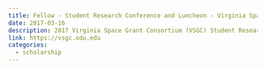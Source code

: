 ```yaml
---
title: Fellow - Student Research Conference and Luncheon - Virginia Space Grant Consortium
date: 2017-03-16
description: 2017 Virginia Space Grant Consortium (VSGC) Student Research Conference that honors the Virginia Space Grant Consortium Scholars and Fellows for the 2016 - 2017 Academic Year.
link: https://vsgc.odu.edu
categories:
  - scholarship
---
```

